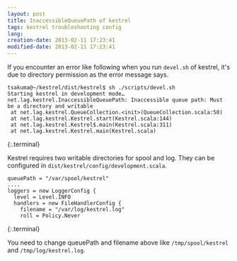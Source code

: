 ```yaml
---
layout: post
title: InaccessibleQueuePath of kestrel
tags: kestrel troubleshooting config
lang: 
creation-date: 2013-02-11 17:23:41
modified-date: 2013-02-11 17:23:41
---
```

If you encounter an error like following when you run `devel.sh` of kestrel,
it's due to directory permission as the error message says.

    tsakuma@~/kestrel/dist/kestrel$ sh ./scripts/devel.sh 
    Starting kestrel in development mode…
    net.lag.kestrel.InaccessibleQueuePath: Inaccessible queue path: Must be a directory and writable
     at net.lag.kestrel.QueueCollection.<init>(QueueCollection.scala:50)
     at net.lag.kestrel.Kestrel.start(Kestrel.scala:144)
     at net.lag.kestrel.Kestrel$.main(Kestrel.scala:311)
     at net.lag.kestrel.Kestrel.main(Kestrel.scala)
{:.terminal}

Kestrel requires two writable directories for spool and log.
They can be configured in `dist/kestrel/config/development.scala`.

    queuePath = "/var/spool/kestrel"
    ....
    loggers = new LoggerConfig {
      level = Level.INFO
      handlers = new FileHandlerConfig {
        filename = "/var/log/kestrel.log"
        roll = Policy.Never
{:.terminal}

You need to change queuePath and filename above like `/tmp/spool/kestrel` and `/tmp/log/kestrel.log`.
